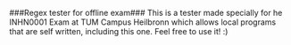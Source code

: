 ###Regex tester for offline exam###
This is a tester made specially for he INHN0001 Exam at TUM Campus Heilbronn which allows local programs that are self written, including this one.
Feel free to use it!
:)
